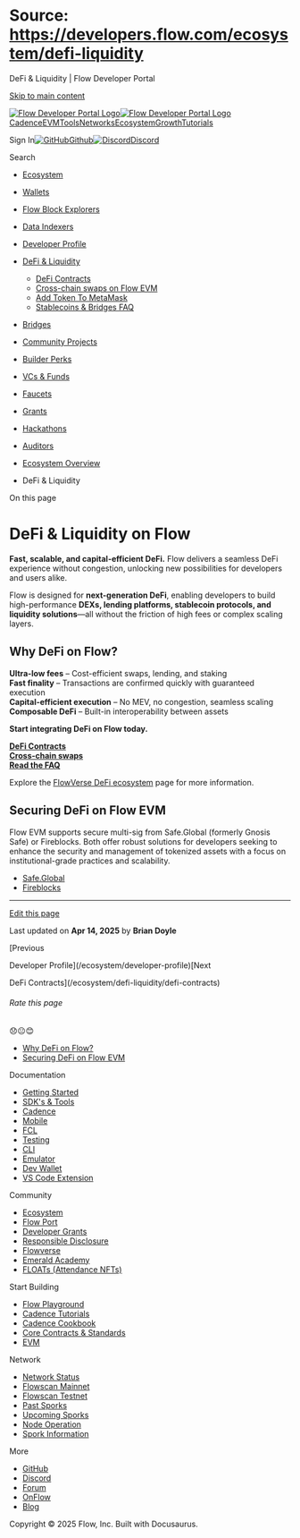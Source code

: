 # Source: https://developers.flow.com/ecosystem/defi-liquidity

DeFi & Liquidity | Flow Developer Portal



[Skip to main content](#__docusaurus_skipToContent_fallback)

[![Flow Developer Portal Logo](/img/flow-docs-logo-dark.png)![Flow Developer Portal Logo](/img/flow-docs-logo-light.png)](/)[Cadence](/build/flow)[EVM](/evm/about)[Tools](/tools/clients)[Networks](/networks/flow-networks)[Ecosystem](/ecosystem)[Growth](/growth)[Tutorials](/tutorials)

Sign In[![GitHub]()Github](https://github.com/onflow)[![Discord]()Discord](https://discord.gg/flow)

Search

* [Ecosystem](/ecosystem)
* [Wallets](/ecosystem/wallets)
* [Flow Block Explorers](/ecosystem/block-explorers)
* [Data Indexers](/ecosystem/data-indexers)
* [Developer Profile](/ecosystem/developer-profile)
* [DeFi & Liquidity](/ecosystem/defi-liquidity)

  + [DeFi Contracts](/ecosystem/defi-liquidity/defi-contracts)
  + [Cross-chain swaps on Flow EVM](/ecosystem/defi-liquidity/cross-chain-swaps)
  + [Add Token To MetaMask](/ecosystem/defi-liquidity/add-token-to-metamask)
  + [Stablecoins & Bridges FAQ](/ecosystem/defi-liquidity/faq)
* [Bridges](/ecosystem/bridges)
* [Community Projects](/ecosystem/projects)
* [Builder Perks](/ecosystem/builder-perks)
* [VCs & Funds](/ecosystem/vcs-and-funds)
* [Faucets](/ecosystem/faucets)
* [Grants](/ecosystem/grants)
* [Hackathons](/ecosystem/hackathons)
* [Auditors](/ecosystem/auditors)
* [Ecosystem Overview](/ecosystem/overview)

* DeFi & Liquidity

On this page

# DeFi & Liquidity on Flow

**Fast, scalable, and capital-efficient DeFi.** Flow delivers a seamless DeFi experience without congestion, unlocking new possibilities for developers and users alike.

Flow is designed for **next-generation DeFi**, enabling developers to build high-performance **DEXs, lending platforms, stablecoin protocols, and liquidity solutions**—all without the friction of high fees or complex scaling layers.

## Why DeFi on Flow?[​](#why-defi-on-flow "Direct link to Why DeFi on Flow?")

**Ultra-low fees** – Cost-efficient swaps, lending, and staking  
**Fast finality** – Transactions are confirmed quickly with guaranteed execution  
**Capital-efficient execution** – No MEV, no congestion, seamless scaling  
**Composable DeFi** – Built-in interoperability between assets

**Start integrating DeFi on Flow today.**

**[DeFi Contracts](/ecosystem/defi-liquidity/defi-contracts)**  
**[Cross-chain swaps](/ecosystem/defi-liquidity/cross-chain-swaps)**  
**[Read the FAQ](/ecosystem/defi-liquidity/faq)**

Explore the [FlowVerse DeFi ecosystem](https://www.flowverse.co/?categories=defi) page for more information.

## Securing DeFi on Flow EVM[​](#securing-defi-on-flow-evm "Direct link to Securing DeFi on Flow EVM")

Flow EVM supports secure multi-sig from Safe.Global (formerly Gnosis Safe) or Fireblocks. Both offer robust solutions for
developers seeking to enhance the security and management of tokenized assets with a focus on institutional-grade practices and scalability.

* [Safe.Global](https://safe.flow.com/)
* [Fireblocks](https://www.fireblocks.com/)

---

[Edit this page](https://github.com/onflow/docs/tree/main/docs/ecosystem/defi-liquidity/index.md)

Last updated on **Apr 14, 2025** by **Brian Doyle**

[Previous

Developer Profile](/ecosystem/developer-profile)[Next

DeFi Contracts](/ecosystem/defi-liquidity/defi-contracts)

###### Rate this page

😞😐😊

* [Why DeFi on Flow?](#why-defi-on-flow)
* [Securing DeFi on Flow EVM](#securing-defi-on-flow-evm)

Documentation

* [Getting Started](/build/getting-started/contract-interaction)
* [SDK's & Tools](/tools)
* [Cadence](https://cadence-lang.org/docs/)
* [Mobile](/build/guides/mobile/overview)
* [FCL](/tools/clients/fcl-js)
* [Testing](/build/smart-contracts/testing)
* [CLI](/tools/flow-cli)
* [Emulator](/tools/emulator)
* [Dev Wallet](https://github.com/onflow/fcl-dev-wallet)
* [VS Code Extension](/tools/vscode-extension)

Community

* [Ecosystem](/ecosystem)
* [Flow Port](https://port.onflow.org/)
* [Developer Grants](https://github.com/onflow/developer-grants)
* [Responsible Disclosure](https://flow.com/flow-responsible-disclosure)
* [Flowverse](https://www.flowverse.co/)
* [Emerald Academy](https://academy.ecdao.org/)
* [FLOATs (Attendance NFTs)](https://floats.city/)

Start Building

* [Flow Playground](https://play.flow.com/)
* [Cadence Tutorials](https://cadence-lang.org/docs/tutorial/first-steps)
* [Cadence Cookbook](https://open-cadence.onflow.org)
* [Core Contracts & Standards](/build/core-contracts)
* [EVM](/evm/about)

Network

* [Network Status](https://status.onflow.org/)
* [Flowscan Mainnet](https://flowscan.io/)
* [Flowscan Testnet](https://testnet.flowscan.io/)
* [Past Sporks](/networks/node-ops/node-operation/past-sporks)
* [Upcoming Sporks](/networks/node-ops/node-operation/upcoming-sporks)
* [Node Operation](/networks/node-ops)
* [Spork Information](/networks/node-ops/node-operation/spork)

More

* [GitHub](https://github.com/onflow)
* [Discord](https://discord.gg/flow)
* [Forum](https://forum.onflow.org/)
* [OnFlow](https://onflow.org/)
* [Blog](https://flow.com/blog)

Copyright © 2025 Flow, Inc. Built with Docusaurus.